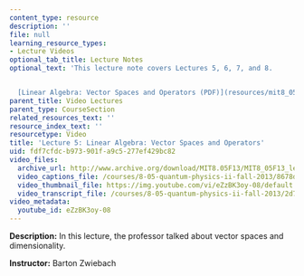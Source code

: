```yaml
---
content_type: resource
description: ''
file: null
learning_resource_types:
- Lecture Videos
optional_tab_title: Lecture Notes
optional_text: 'This lecture note covers Lectures 5, 6, 7, and 8.


  [Linear Algebra: Vector Spaces and Operators (PDF)](resources/mit8_05f13_chap_03)'
parent_title: Video Lectures
parent_type: CourseSection
related_resources_text: ''
resource_index_text: ''
resourcetype: Video
title: 'Lecture 5: Linear Algebra: Vector Spaces and Operators'
uid: fdf7cfdc-b973-901f-a9c5-277ef429bc82
video_files:
  archive_url: http://www.archive.org/download/MIT8.05F13/MIT8_05F13_lec05_300k.mp4
  video_captions_file: /courses/8-05-quantum-physics-ii-fall-2013/8678d5433da4534fa8ffd9020dc5f352_eZzBK3oy-08.vtt
  video_thumbnail_file: https://img.youtube.com/vi/eZzBK3oy-08/default.jpg
  video_transcript_file: /courses/8-05-quantum-physics-ii-fall-2013/2d7c1a923283c6b26eccb556b5d75be3_eZzBK3oy-08.pdf
video_metadata:
  youtube_id: eZzBK3oy-08
---
```


**Description:** In this lecture, the professor talked about vector spaces and dimensionality.

**Instructor:** Barton Zwiebach
